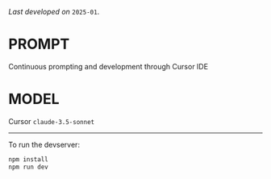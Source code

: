 *Last developed on* `2025-01`.
# PROMPT
Continuous prompting and development through Cursor IDE

# MODEL
Cursor `claude-3.5-sonnet`

---
To run the devserver:

```bash
npm install
npm run dev
```
